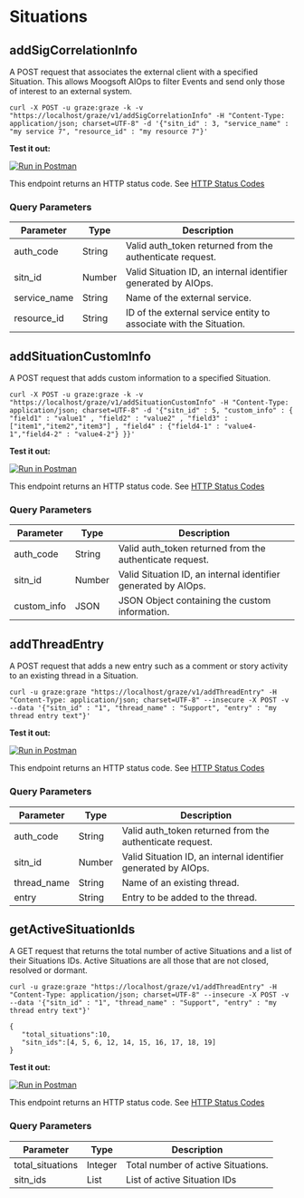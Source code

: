 # Situations

## addSigCorrelationInfo

A POST request that associates the external client with a specified Situation. This allows Moogsoft AIOps to filter Events and send only those of interest to an external system.

```shell
curl -X POST -u graze:graze -k -v "https://localhost/graze/v1/addSigCorrelationInfo" -H "Content-Type: application/json; charset=UTF-8" -d '{"sitn_id" : 3, "service_name" : "my service 7", "resource_id" : "my resource 7"}'
```
**Test it out:**

[![Run in Postman](https://run.pstmn.io/button.svg)](https://app.getpostman.com/run-collection/a5bd1ed9834c3ed28cdb)

This endpoint returns an HTTP status code. See [HTTP Status Codes](#error-codes)

### Query Parameters

Parameter | Type | Description
--------- | ------- | -----------
auth_code | String | Valid auth_token returned from the authenticate request.
sitn_id | Number | Valid Situation ID, an internal identifier generated by AIOps.
service_name | String | Name of the external service.
resource_id | String | ID of the external service entity to associate with the Situation.

## addSituationCustomInfo

A POST request that adds custom information to a specified Situation. 

```shell
curl -X POST -u graze:graze -k -v "https://localhost/graze/v1/addSituationCustomInfo" -H "Content-Type: application/json; charset=UTF-8" -d '{"sitn_id" : 5, "custom_info" : { "field1" : "value1" , "field2" : "value2" , "field3" : ["item1","item2","item3"] , "field4" : {"field4-1" : "value4-1","field4-2" : "value4-2"} }}'
```
**Test it out:**

[![Run in Postman](https://run.pstmn.io/button.svg)](https://app.getpostman.com/run-collection/a5bd1ed9834c3ed28cdb)

This endpoint returns an HTTP status code. See [HTTP Status Codes](#error-codes)

### Query Parameters

Parameter | Type | Description
--------- | ------- | -----------
auth_code | String | Valid auth_token returned from the authenticate request.
sitn_id | Number | Valid Situation ID, an internal identifier generated by AIOps.
custom_info | JSON | JSON Object containing the custom information.

## addThreadEntry

A POST request that adds a new entry such as a comment or story activity to an existing thread in a Situation.

```shell
curl -u graze:graze "https://localhost/graze/v1/addThreadEntry" -H "Content-Type: application/json; charset=UTF-8" --insecure -X POST -v --data '{"sitn_id" : "1", "thread_name" : "Support", "entry" : "my thread entry text"}'
```

**Test it out:**

[![Run in Postman](https://run.pstmn.io/button.svg)](https://app.getpostman.com/run-collection/a5bd1ed9834c3ed28cdb)

This endpoint returns an HTTP status code. See [HTTP Status Codes](#error-codes)

### Query Parameters

Parameter | Type | Description
--------- | ------- | -----------
auth_code | String | Valid auth_token returned from the authenticate request.
sitn_id | Number | Valid Situation ID, an internal identifier generated by AIOps.
thread_name | String | Name of an existing thread.
entry | String | Entry to be added to the thread. 

## getActiveSituationIds

A GET request that returns the total number of active Situations and a list of their Situations IDs. 
Active Situations are all those that are not closed, resolved or dormant.

```shell
curl -u graze:graze "https://localhost/graze/v1/addThreadEntry" -H "Content-Type: application/json; charset=UTF-8" --insecure -X POST -v --data '{"sitn_id" : "1", "thread_name" : "Support", "entry" : "my thread entry text"}'
```

```shell
{
   "total_situations":10,
   "sitn_ids":[4, 5, 6, 12, 14, 15, 16, 17, 18, 19]
}
```

**Test it out:**

[![Run in Postman](https://run.pstmn.io/button.svg)](https://app.getpostman.com/run-collection/a5bd1ed9834c3ed28cdb)

This endpoint returns an HTTP status code. See [HTTP Status Codes](#error-codes)

### Query Parameters

Parameter | Type | Description
--------- | ------- | -----------
total_situations | Integer | Total number of active Situations.
sitn_ids | List | List of active Situation IDs
